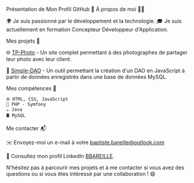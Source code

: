 Présentation de Mon Profil GitHub 🚀
À propos de moi 👨‍💻

   🌍 Je suis passionné par le développement et la technologie.
   🎓 Je suis actuellement en formation Concepteur Développeur d'Application.

Mes projets 📂

   🌐 [TP-Photo](https://github.com/BBareille/TP-Photo) - Un site complet permettant à des photographes de partager leur photo avec leur client.
    
   🤖 [Simple-DAO](https://github.com/BBareille/simple-dao) - Un outil permettant la création d'un DAO en JavaScript à partir de données enregistrés dans une base de données MySQL.

Mes compétences 💪

    🌐 HTML, CSS, JavaScript
    🐘 PHP - Symfony
    ☕ Java
    🛢️ MySQL

Me contacter 📬

   ✉️ Envoyez-moi un e-mail à votre baptiste.bareille@outlook.com
   
   💼 Consultez mon profil LinkedIn [BBAREILLE](https://www.linkedin.com/in/baptiste-bareille-0b8103259/).

N'hésitez pas à parcourir mes projets et à me contacter si vous avez des questions ou si vous êtes intéressé par une collaboration ! 😄

<!--
**BBareille/BBareille** is a ✨ _special_ ✨ repository because its `README.md` (this file) appears on your GitHub profile.

Here are some ideas to get you started:

- 🔭 I’m currently working on ...
- 🌱 I’m currently learning ...
- 👯 I’m looking to collaborate on ...
- 🤔 I’m looking for help with ...
- 💬 Ask me about ...
- 📫 How to reach me: ...
- 😄 Pronouns: ...
- ⚡ Fun fact: ...
-->
